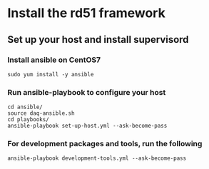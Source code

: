 # Install the rd51 framework

## Set up your host and install supervisord

### Install ansible on CentOS7

    sudo yum install -y ansible

### Run ansible-playbook to configure your host

    cd ansible/
    source daq-ansible.sh
    cd playbooks/
    ansible-playbook set-up-host.yml --ask-become-pass

### For development packages and tools, run the following
    ansible-playbook development-tools.yml --ask-become-pass   
